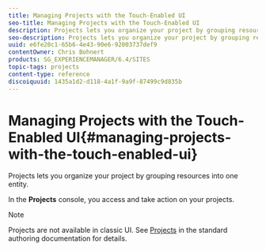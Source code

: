 ```yaml
---
title: Managing Projects with the Touch-Enabled UI
seo-title: Managing Projects with the Touch-Enabled UI
description: Projects lets you organize your project by grouping resources into one entity.
seo-description: Projects lets you organize your project by grouping resources into one entity.
uuid: e6fe20c1-65b6-4e43-90e6-92003737def9
contentOwner: Chris Bohnert
products: SG_EXPERIENCEMANAGER/6.4/SITES
topic-tags: projects
content-type: reference
discoiquuid: 1435a1d2-d118-4a1f-9a9f-87499c9d835b
---
```


# Managing Projects with the Touch-Enabled UI{#managing-projects-with-the-touch-enabled-ui}

Projects lets you organize your project by grouping resources into one entity.

In the **Projects** console, you access and take action on your projects.

>[!NOTE]
>
>Projects are not available in classic UI. See [Projects](../../../sites/authoring/using/projects.md) in the standard authoring documentation for details.

